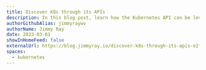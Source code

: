 ```yaml
---
title: Discover K8s through its APIs 
description: In this blog post, learn how the Kubernetes API can be leveraged to interact with and understand the innerworkings of a Kubernetes cluster. 
authorGithubAlias: jimmyraywv
authorName: Jimmy Ray
date: 2023-03-01
showInHomeFeed: false
externalUrl: https://blog.jimmyray.io/discover-k8s-through-its-apis-e2f90937a19f
spaces:
  - kubernetes
---
```


